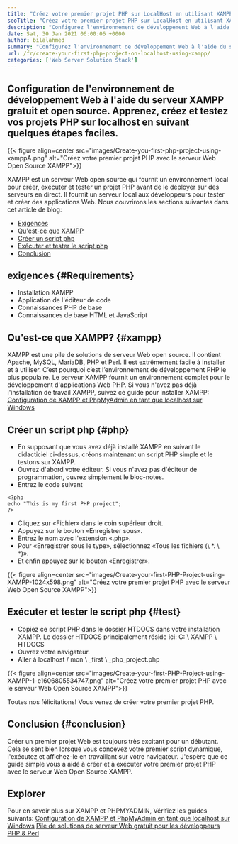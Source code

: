 ```yaml
---
title: "Créez votre premier projet PHP sur LocalHost en utilisant XAMPP '" 
seoTitle: "Créez votre premier projet PHP sur LocalHost en utilisant XAMPP" 
description: "Configurez l'environnement de développement Web à l'aide du serveur Web gratuit et open source XAMPP. Créez et testez vos projets PHP sur LocalHost en suivant quelques étapes faciles." 
date: Sat, 30 Jan 2021 06:00:06 +0000
author: bilalahmed
summary: "Configurez l'environnement de développement Web à l'aide du serveur XAMPP gratuit et open source. Apprenez, créez et testez vos projets PHP sur localhost en suivant quelques étapes faciles." 
url: /fr/create-your-first-php-project-on-localhost-using-xampp/
categories: ['Web Server Solution Stack']
---
```


## Configuration de l'environnement de développement Web à l'aide du serveur XAMPP gratuit et open source. Apprenez, créez et testez vos projets PHP sur localhost en suivant quelques étapes faciles.

{{< figure align=center src="images/Create-you-first-php-project-using-xamppA.png" alt="Créez votre premier projet PHP avec le serveur Web Open Source XAMPP">}}

XAMPP est un serveur Web open source qui fournit un environnement local pour créer, exécuter et tester un projet PHP avant de le déployer sur des serveurs en direct. Il fournit un serveur local aux développeurs pour tester et créer des applications Web. Nous couvrirons les sections suivantes dans cet article de blog:
  * [Exigences][2]
  * [Qu'est-ce que XAMPP][3]
  * [Créer un script php][4]
  * [Exécuter et tester le script php][5]
  * [Conclusion][6]

## exigences {#Requirements}
  * Installation XAMPP
  * Application de l'éditeur de code
  * Connaissances PHP de base
  * Connaissances de base HTML et JavaScript

## Qu'est-ce que XAMPP? {#xampp}
XAMPP est une pile de solutions de serveur Web open source. Il contient Apache, MySQL, MariaDB, PHP et Perl. Il est extrêmement facile à installer et à utiliser. C’est pourquoi c’est l’environnement de développement PHP le plus populaire. Le serveur XAMPP fournit un environnement complet pour le développement d'applications Web PHP. Si vous n'avez pas déjà l'installation de travail XAMPP, suivez ce guide pour installer XAMPP:
[Configuration de XAMPP et PhpMyAdmin en tant que localhost sur Windows][7]

## Créer un script php {#php}
  * En supposant que vous avez déjà installé XAMPP en suivant le didacticiel ci-dessus, créons maintenant un script PHP simple et le testons sur XAMPP.
  * Ouvrez d'abord votre éditeur. Si vous n'avez pas d'éditeur de programmation, ouvrez simplement le bloc-notes.
  * Entrez le code suivant
```
<?php
echo "This is my first PHP project";
?>
```
  * Cliquez sur «Fichier» dans le coin supérieur droit.
  * Appuyez sur le bouton «Enregistrer sous».
  * Entrez le nom avec l'extension «.php».
  * Pour «Enregistrer sous le type», sélectionnez «Tous les fichiers (\ *. \ *)».
  * Et enfin appuyez sur le bouton «Enregistrer».

{{< figure align=center src="images/Create-your-first-PHP-Project-using-XAMPP-1024x598.png" alt="Créez votre premier projet PHP avec le serveur Web Open Source XAMPP">}}


## Exécuter et tester le script php {#test}
  * Copiez ce script PHP dans le dossier HTDOCS dans votre installation XAMPP. Le dossier HTDOCS principalement réside ici: C: \ XAMPP \ HTDOCS
  * Ouvrez votre navigateur.
  * Aller à localhost / mon \ _first \ _php_project.php

{{< figure align=center src="images/Create-your-first-PHP-Project-using-XAMPP-1-e1606805534747.png" alt="Créez votre premier projet PHP avec le serveur Web Open Source XAMPP">}}

Toutes nos félicitations! Vous venez de créer votre premier projet PHP.

## Conclusion {#conclusion}
Créer un premier projet Web est toujours très excitant pour un débutant. Cela se sent bien lorsque vous concevez votre premier script dynamique, l'exécutez et affichez-le en travaillant sur votre navigateur. J'espère que ce guide simple vous a aidé à créer et à exécuter votre premier projet PHP avec le serveur Web Open Source XAMPP.

## Explorer
Pour en savoir plus sur XAMPP et PHPMYADMIN, Vérifiez les guides suivants:
[Configuration de XAMPP et PhpMyAdmin en tant que localhost sur Windows][7]
[Pile de solutions de serveur Web gratuit pour les développeurs PHP & Perl][1]

  
[1]: https://products.containerize.com/solution-stack/xampp
[2]: #requirements
[3]: #xampp
[4]: #php
[5]: #test
[6]: #conclusion
[7]: https://blog.containerize.com/database-management-software/how-to-setup-xampp-and-phpmyadmin-as-localhost-on-windows/
